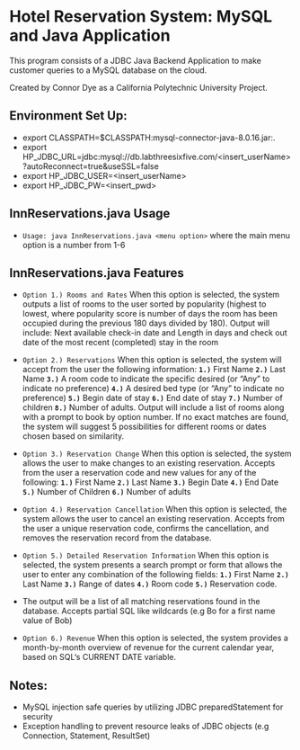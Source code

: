 # Hotel Reservation System: MySQL and Java Application

This program consists of a JDBC Java Backend Application to make customer queries to a MySQL database on the cloud.

Created by Connor Dye as a California Polytechnic University Project.

## Environment Set Up:
- export CLASSPATH=$CLASSPATH:mysql-connector-java-8.0.16.jar:.
- export HP_JDBC_URL=jdbc:mysql://db.labthreesixfive.com/<insert_userName>?autoReconnect=true\&useSSL=false
- export HP_JDBC_USER=<insert_userName>
- export HP_JDBC_PW=<insert_pwd>

## InnReservations.java Usage
- `Usage: java InnReservations.java <menu option>` where the main menu option is a number from 1-6

## InnReservations.java Features
- `Option 1.) Rooms and Rates`  When this option is selected, the system outputs a list of rooms
to the user sorted by popularity (highest to lowest, where popularity score is number of days the room has been occupied during the previous
180 days divided by 180). Output will include: Next available check-in date and Length in days and check out date of the most recent (completed) stay in the room

- `Option 2.) Reservations` When this option is selected, the system will accept from the user the following information: **`1.)`** First Name **`2.)`** Last Name **`3.)`** A room code to indicate the specific  desired (or “Any” to indicate no preference) **`4.)`** A desired bed type (or “Any” to indicate no preference) **`5.)`** Begin date of stay **`6.)`** End date of stay **`7.)`** Number of children **`8.)`** Number of adults. Output will include a list of rooms along with a prompt to book by option number. If no exact matches are found, the system will suggest 5 possibilities for different rooms or dates chosen based on similarity.

- `Option 3.) Reservation Change` When this option is selected, the system allows the user to make changes to an existing reservation. Accepts from the user a reservation code and new values for any of the following: **`1.)`** First Name **`2.)`** Last Name **`3.)`** Begin Date **`4.)`** End Date **`5.)`** Number of Children **`6.)`** Number of adults 

- `Option 4.) Reservation Cancellation` When this option is selected, the system allows the user to cancel an existing reservation. Accepts from the user a unique reservation code, confirms the cancellation, and removes the reservation record from the database.

- `Option 5.) Detailed Reservation Information` When this option is selected, the system presents a search prompt or form that allows the user to enter any combination of the following fields: **`1.)`** First Name **`2.)`** Last Name **`3.)`** Range of dates **`4.)`** Room code **`5.)`** Reservation code.
- The output will be a list of all matching reservations found in the database. Accepts partial SQL like wildcards (e.g Bo for a first name value of Bob)

- `Option 6.) Revenue` When this option is selected, the system provides a month-by-month overview of revenue for the current calendar year, based on SQL‘s CURRENT DATE variable.

## Notes:
- MySQL injection safe queries by utilizing JDBC preparedStatement for security
- Exception handling to prevent resource leaks of JDBC objects (e.g Connection, Statement,  ResultSet)

